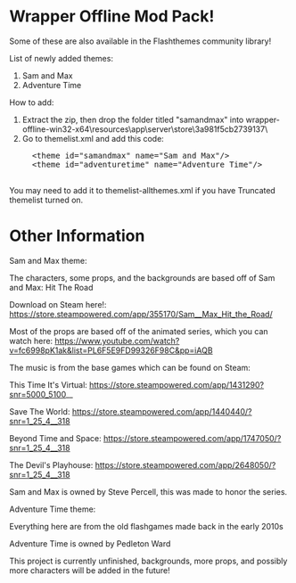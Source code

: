 # Wrapper Offline Mod Pack!


Some of these are also available in the Flashthemes community library!

List of newly added themes:
1. Sam and Max
2. Adventure Time


How to add:

1. Extract the zip, then drop the folder titled "samandmax" into wrapper-offline-win32-x64\resources\app\server\store\3a981f5cb2739137\
2. Go to themelist.xml and add this code:
   <pre>
     &lttheme id="samandmax" name="Sam and Max"/&gt 
     &lttheme id="adventuretime" name="Adventure Time"/&gt 
     </pre>
You may need to add it to themelist-allthemes.xml if you have Truncated themelist turned on.


# Other Information

Sam and Max theme:

The characters, some props, and the backgrounds are based off of Sam and Max: Hit The Road

Download on Steam here!: https://store.steampowered.com/app/355170/Sam__Max_Hit_the_Road/

Most of the props are based off of the animated series, which you can watch here:
https://www.youtube.com/watch?v=fc6998pK1ak&list=PL6F5E9FD99326F98C&pp=iAQB

The music is from the base games which can be found on Steam:

This Time It's Virtual: https://store.steampowered.com/app/1431290?snr=5000_5100__

Save The World: https://store.steampowered.com/app/1440440/?snr=1_25_4__318

Beyond Time and Space: https://store.steampowered.com/app/1747050/?snr=1_25_4__318

The Devil's Playhouse: https://store.steampowered.com/app/2648050/?snr=1_25_4__318

Sam and Max is owned by Steve Percell, this was made to honor the series.

Adventure Time theme:

Everything here are from the old flashgames made back in the early 2010s

Adventure Time is owned by Pedleton Ward


This project is currently unfinished, backgrounds, more props, and possibly more characters will be added in the future!
